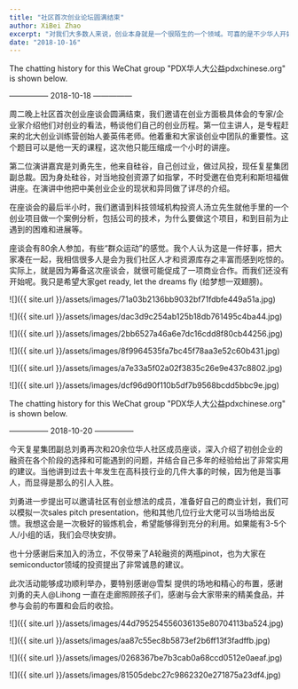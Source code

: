 ```yaml
---
title: "社区首次创业论坛圆满结束"
author: XiBei Zhao
excerpt: "对我们大多数人来说，创业本身就是一个很陌生的一个领域。可喜的是不少华人开始摸索创业，有辛酸，有喜悦。这次座谈会目的在于为华人社区改进创业环境，活跃创业气氛，做铺路工作。创业是每个人的事情，社区能做的是提供一个信息和人才资源分享平台，为想创业的社区成员提供条件。"
date: "2018-10-16"
---
```


The chatting history for this WeChat group "PDX华人大公益pdxchinese.org" is shown below.

—————  2018-10-18  —————

周二晚上社区首次创业座谈会圆满结束，我们邀请在创业方面极具体会的专家/企业家介绍他们对创业的看法，畅谈他们自己的创业历程。第一位主讲人，是专程赶来的北大创业训练营创始人姜英伟老师。他着重和大家谈创业中团队的重要性。这个题目可以是他一天的课程，这次他只能压缩成一个小时的讲座。

第二位演讲嘉宾是刘勇先生，他来自硅谷，自己创过业，做过风投，现任复星集团副总裁。因为身处硅谷，对当地投创资源了如指掌，不时受邀在伯克利和斯坦福做讲座。在演讲中他把中美创业企业的现状和异同做了详尽的介绍。

在座谈会的最后半小时，我们邀请到科技领域机构投资人汤立先生就他手里的一个创业项目做一个案例分析，包括公司的技术，为什么要做这个项目，和到目前为止遇到的困难和进展等。

座谈会有80余人参加，有些“群众运动”的感觉。我个人认为这是一件好事，把大家凑在一起，我相信很多人是会为我们社区人才和资源库存之丰富而感到吃惊的。实际上，就是因为筹备这次座谈会，就很可能促成了一项商业合作。而我们还没有开始呢。我只是希望大家get ready, let the dreams fly (给梦想一双翅膀)。

![]({{ site.url }}/assets/images/71a03b2136bb9032bf71fdbfe449a51a.jpg)

![]({{ site.url }}/assets/images/dac3d9c254ab125b18db761495c4ba44.jpg)

![]({{ site.url }}/assets/images/2bb6527a46a6e7dc16cdd8f80cb44256.jpg)

![]({{ site.url }}/assets/images/8f9964535fa7bc45f78aa3e52c60b431.jpg)

![]({{ site.url }}/assets/images/a7e33a5f02a02f3835c26e9e437c8802.jpg)

![]({{ site.url }}/assets/images/dcf96d90f110b5df7b9568bcdd5bbc9e.jpg)

The chatting history for this WeChat group "PDX华人大公益pdxchinese.org" is shown below.

—————  2018-10-20  —————

今天复星集团副总刘勇再次和20余位华人社区成员座谈，深入介绍了初创企业的融资在各个阶段的选择和可能遇到的问题，并结合自己多年的经验给出了非常实用的建议。当他讲到过去十年发生在高科技行业的几件大事的时候，因为他是当事人，而显得是那么的引人入胜。

刘勇进一步提出可以邀请社区有创业想法的成员，准备好自己的商业计划，我们可以模拟一次sales pitch presentation，他和其他几位行业大佬可以当场给出反馈。我想这会是一次极好的锻炼机会，希望能够得到充分的利用。如果能有3-5个人/小组的话，我们会尽快安排。

也十分感谢后来加入的汤立，不仅带来了A轮融资的两瓶pinot，也为大家在semiconductor领域的投资提出了非常诚恳的建议。

此次活动能够成功顺利举办，要特别感谢@雪梨 提供的场地和精心的布置，感谢刘勇的夫人@Lihong 一直在走廊照顾孩子们，感谢与会大家带来的精美食品，并参与会前的布置和会后的收拾。

![]({{ site.url }}/assets/images/44d795254556036135e80704113ba524.jpg)

![]({{ site.url }}/assets/images/aa87c55ec8b5873ef2b6ff13f3fadffb.jpg)

![]({{ site.url }}/assets/images/0268367be7b3cab0a68ccd0512e0aeaf.jpg)

![]({{ site.url }}/assets/images/81505debc27c9862320e271875a23df4.jpg)
